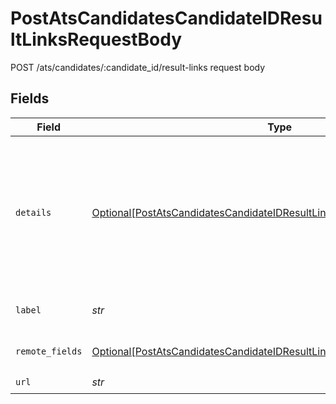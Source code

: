 # PostAtsCandidatesCandidateIDResultLinksRequestBody

POST /ats/candidates/:candidate_id/result-links request body


## Fields

| Field                                                                                                                                                                                                                                       | Type                                                                                                                                                                                                                                        | Required                                                                                                                                                                                                                                    | Description                                                                                                                                                                                                                                 |
| ------------------------------------------------------------------------------------------------------------------------------------------------------------------------------------------------------------------------------------------- | ------------------------------------------------------------------------------------------------------------------------------------------------------------------------------------------------------------------------------------------- | ------------------------------------------------------------------------------------------------------------------------------------------------------------------------------------------------------------------------------------------- | ------------------------------------------------------------------------------------------------------------------------------------------------------------------------------------------------------------------------------------------- |
| `details`                                                                                                                                                                                                                                   | [Optional[PostAtsCandidatesCandidateIDResultLinksRequestBodyDetails]](../../models/operations/postatscandidatescandidateidresultlinksrequestbodydetails.md)                                                                                 | :heavy_minus_sign:                                                                                                                                                                                                                          | Additional details with attributes that will be added to the result. This can be percentages, scores, or any text.<br/><br/>We generally recommend using short attribute keys and a short custom_field_name_prefix to avoid overflowing the ATS UI. |
| `label`                                                                                                                                                                                                                                     | *str*                                                                                                                                                                                                                                       | :heavy_check_mark:                                                                                                                                                                                                                          | If we can display a display name for the link, we will use this label.                                                                                                                                                                      |
| `remote_fields`                                                                                                                                                                                                                             | [Optional[PostAtsCandidatesCandidateIDResultLinksRequestBodyRemoteFields]](../../models/operations/postatscandidatescandidateidresultlinksrequestbodyremotefields.md)                                                                       | :heavy_minus_sign:                                                                                                                                                                                                                          | Additional fields that we will pass through to specific ATS systems.                                                                                                                                                                        |
| `url`                                                                                                                                                                                                                                       | *str*                                                                                                                                                                                                                                       | :heavy_check_mark:                                                                                                                                                                                                                          | URL of the link.                                                                                                                                                                                                                            |